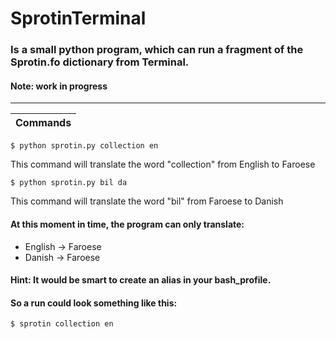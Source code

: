 # SprotinTerminal

### Is a small python program, which can run a fragment of the Sprotin.fo dictionary from Terminal. 
#### Note: work in progress
---
|Commands|
|--------|
```
$ python sprotin.py collection en
```
This command will translate the word "collection" from English to Faroese

```
$ python sprotin.py bil da
```
This command will translate the word "bil" from Faroese to Danish

#### At this moment in time, the program can only translate: 
* English &#8594; Faroese 
* Danish &#8594; Faroese

#### Hint: It would be smart to create an alias in your bash_profile.
#### So a run could look something like this:
```
$ sprotin collection en
```
